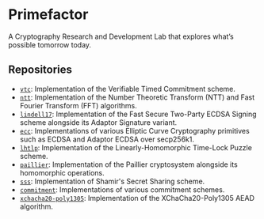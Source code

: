 # Primefactor

A Cryptography Research and Development Lab that explores what’s possible tomorrow today.

## Repositories

- [`vtc`](https://github.com/primefactor-io/vtc): Implementation of the Verifiable Timed Commitment scheme.
- [`ntt`](https://github.com/primefactor-io/ntt): Implementation of the Number Theoretic Transform (NTT) and Fast Fourier Transform (FFT) algorithms.
- [`lindell17`](https://github.com/primefactor-io/lindell17): Implementation of the Fast Secure Two-Party ECDSA Signing scheme alongside its Adaptor Signature variant.
- [`ecc`](https://github.com/primefactor-io/ecc): Implementations of various Elliptic Curve Cryptography primitives such as ECDSA and Adaptor ECDSA over secp256k1.
- [`lhtlp`](https://github.com/primefactor-io/lhtlp): Implementation of the Linearly-Homomorphic Time-Lock Puzzle scheme.
- [`paillier`](https://github.com/primefactor-io/paillier): Implementation of the Paillier cryptosystem alongside its homomorphic operations.
- [`sss`](https://github.com/primefactor-io/sss): Implementation of Shamir's Secret Sharing scheme.
- [`commitment`](https://github.com/primefactor-io/commitment): Implementations of various commitment schemes.
- [`xchacha20-poly1305`](https://github.com/primefactor-io/xchacha20-poly1305): Implementation of the XChaCha20-Poly1305 AEAD algorithm.
